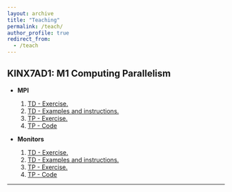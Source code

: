 ```yaml
---
layout: archive
title: "Teaching"
permalink: /teach/
author_profile: true
redirect_from:
  - /teach
---
```


## KINX7AD1: M1 Computing Parallelism

- **MPI**
    1. [TD - Exercise.](/files/TD_20_MPI.docx)
    2. [TD - Examples and instructions.](/files/TD.md)
    3. [TP - Exercise.](/files/TP_MPI.docx)
    4. [TP - Code](/files/codes.zip)


- **Monitors**
    1. [TD - Exercise.](/_pages/404.md)
    2. [TD - Examples and instructions.](/_pages/404.md)
    3. [TP - Exercise.](/_pages/404.md)
    4. [TP - Code](/_pages/404.md)

---